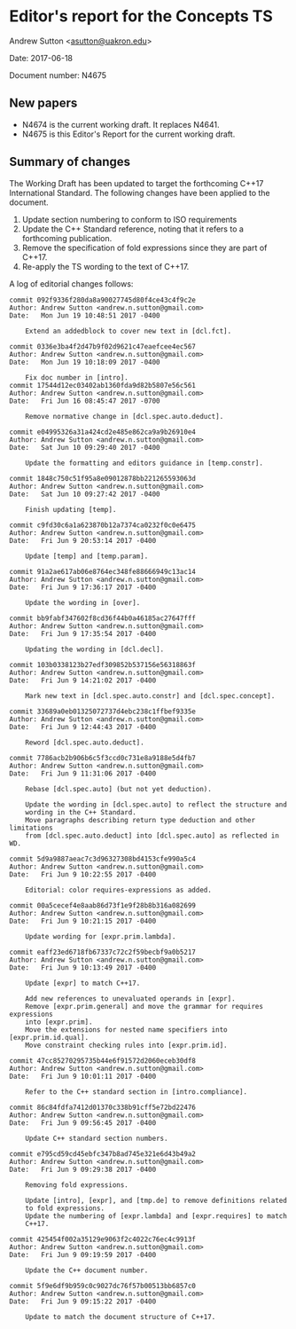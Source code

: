 
Editor's report for the Concepts TS
===================================

Andrew Sutton \<asutton@uakron.edu\>

Date: 2017-06-18

Document number: N4675


## New papers

- N4674 is the current working draft. It replaces N4641.
- N4675 is this Editor's Report for the current working draft.


## Summary of changes

The Working Draft has been updated to target the forthcoming C++17 International
Standard. The following changes have been applied to the document.

1. Update section numbering to conform to ISO requirements
2. Update the C++ Standard reference, noting that it refers to a forthcoming
   publication.
3. Remove the specification of fold expressions since they are part of C++17.
4. Re-apply the TS wording to the text of C++17.

A log of editorial changes follows:

```
commit 092f9336f280da8a90027745d80f4ce43c4f9c2e
Author: Andrew Sutton <andrew.n.sutton@gmail.com>
Date:   Mon Jun 19 10:48:51 2017 -0400

    Extend an addedblock to cover new text in [dcl.fct].

commit 0336e3ba4f2d47b9f02d9621c47eaefcee4ec567
Author: Andrew Sutton <andrew.n.sutton@gmail.com>
Date:   Mon Jun 19 10:18:09 2017 -0400

    Fix doc number in [intro].
commit 17544d12ec03402ab1360fda9d82b5807e56c561
Author: Andrew Sutton <andrew.n.sutton@gmail.com>
Date:   Fri Jun 16 08:45:47 2017 -0700

    Remove normative change in [dcl.spec.auto.deduct].

commit e04995326a31a424cd2e485e862ca9a9b26910e4
Author: Andrew Sutton <andrew.n.sutton@gmail.com>
Date:   Sat Jun 10 09:29:40 2017 -0400

    Update the formatting and editors guidance in [temp.constr].

commit 1848c750c51f95a8e09012878bb221265593063d
Author: Andrew Sutton <andrew.n.sutton@gmail.com>
Date:   Sat Jun 10 09:27:42 2017 -0400

    Finish updating [temp].

commit c9fd30c6a1a623870b12a7374ca0232f0c0e6475
Author: Andrew Sutton <andrew.n.sutton@gmail.com>
Date:   Fri Jun 9 20:53:14 2017 -0400

    Update [temp] and [temp.param].

commit 91a2ae617ab06e8764ec348fe88666949c13ac14
Author: Andrew Sutton <andrew.n.sutton@gmail.com>
Date:   Fri Jun 9 17:36:17 2017 -0400

    Update the wording in [over].

commit bb9fabf347602f8cd36f44b0a46185ac27647fff
Author: Andrew Sutton <andrew.n.sutton@gmail.com>
Date:   Fri Jun 9 17:35:54 2017 -0400

    Updating the wording in [dcl.decl].

commit 103b0338123b27edf309852b537156e56318863f
Author: Andrew Sutton <andrew.n.sutton@gmail.com>
Date:   Fri Jun 9 14:21:02 2017 -0400

    Mark new text in [dcl.spec.auto.constr] and [dcl.spec.concept].

commit 33689a0eb01325072737d4ebc238c1ffbef9335e
Author: Andrew Sutton <andrew.n.sutton@gmail.com>
Date:   Fri Jun 9 12:44:43 2017 -0400

    Reword [dcl.spec.auto.deduct].

commit 7786acb2b906b6c5f3ccd0c731e8a9188e5d4fb7
Author: Andrew Sutton <andrew.n.sutton@gmail.com>
Date:   Fri Jun 9 11:31:06 2017 -0400

    Rebase [dcl.spec.auto] (but not yet deduction).
    
    Update the wording in [dcl.spec.auto] to reflect the structure and
    wording in the C++ Standard.
    Move paragraphs describing return type deduction and other limitations
    from [dcl.spec.auto.deduct] into [dcl.spec.auto] as reflected in WD.

commit 5d9a9887aeac7c3d96327308bd4153cfe990a5c4
Author: Andrew Sutton <andrew.n.sutton@gmail.com>
Date:   Fri Jun 9 10:22:55 2017 -0400

    Editorial: color requires-expressions as added.

commit 00a5cecef4e8aab86d73f1e9f28b8b316a082699
Author: Andrew Sutton <andrew.n.sutton@gmail.com>
Date:   Fri Jun 9 10:21:15 2017 -0400

    Update wording for [expr.prim.lambda].

commit eaff23ed6718fb67337c72c2f59becbf9a0b5217
Author: Andrew Sutton <andrew.n.sutton@gmail.com>
Date:   Fri Jun 9 10:13:49 2017 -0400

    Update [expr] to match C++17.
    
    Add new references to unevaluated operands in [expr].
    Remove [expr.prim.general] and move the grammar for requires expressions
    into [expr.prim].
    Move the extensions for nested name specifiers into [expr.prim.id.qual].
    Move constraint checking rules into [expr.prim.id].

commit 47cc85270295735b44e6f91572d2060eceb30df8
Author: Andrew Sutton <andrew.n.sutton@gmail.com>
Date:   Fri Jun 9 10:01:11 2017 -0400

    Refer to the C++ standard section in [intro.compliance].

commit 86c84fdfa7412d01370c338b91cff5e72bd22476
Author: Andrew Sutton <andrew.n.sutton@gmail.com>
Date:   Fri Jun 9 09:56:45 2017 -0400

    Update C++ standard section numbers.

commit e795cd59cd45ebfc347b8ad745e321e6d43b49a2
Author: Andrew Sutton <andrew.n.sutton@gmail.com>
Date:   Fri Jun 9 09:29:38 2017 -0400

    Removing fold expressions.
    
    Update [intro], [expr], and [tmp.de] to remove definitions related
    to fold expressions.
    Update the numbering of [expr.lambda] and [expr.requires] to match
    C++17.

commit 425454f002a35129e9063f2c4022c76ec4c9913f
Author: Andrew Sutton <andrew.n.sutton@gmail.com>
Date:   Fri Jun 9 09:19:59 2017 -0400

    Update the C++ document number.

commit 5f9e6df9b959c0c9027dc76f57b00513bb6857c0
Author: Andrew Sutton <andrew.n.sutton@gmail.com>
Date:   Fri Jun 9 09:15:22 2017 -0400

    Update to match the document structure of C++17.
```
